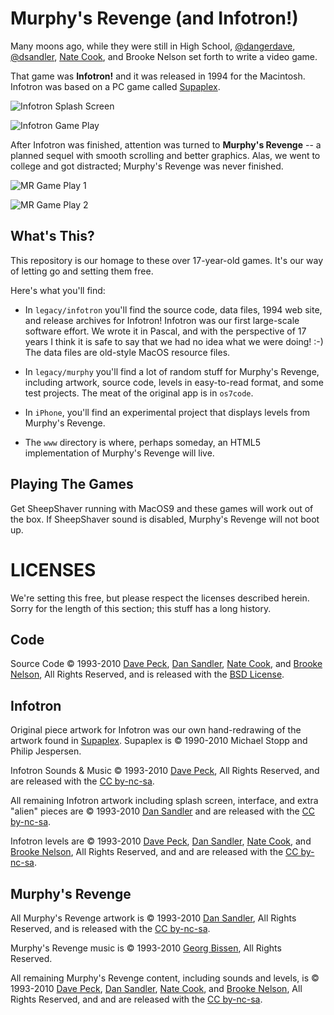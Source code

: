 Murphy's Revenge (and Infotron!)
================================

Many moons ago, while they were still in High School, [@dangerdave](http://davepeck.org/), [@dsandler](http://dsandler.org), [Nate Cook](http://natecook.com/), and Brooke Nelson set forth to write a video game.

That game was **Infotron!** and it was released in 1994 for the Macintosh. Infotron was based on a PC game called [Supaplex](http://www.elmerproductions.com/sp/).

![Infotron Splash Screen](https://davepeck.org/extras/infotron/info1.png)

![Infotron Game Play](https://davepeck.org/extras/infotron/info4.png)

After Infotron was finished, attention was turned to **Murphy's Revenge** -- a planned sequel with smooth scrolling and better graphics. Alas, we went to college and got distracted; Murphy's Revenge was never finished.

![MR Game Play 1](https://davepeck.org/extras/infotron/info2.png)

![MR Game Play 2](https://davepeck.org/extras/infotron/info3.png)



What's This?
------------

This repository is our homage to these over 17-year-old games. It's our way of letting go and setting them free.

Here's what you'll find:

- In `legacy/infotron` you'll find the source code, data files, 1994 web site, and release archives for Infotron! Infotron was our first large-scale software effort. We wrote it in Pascal, and with the perspective of 17 years I think it is safe to say that we had no idea what we were doing! :-) The data files are old-style MacOS resource files.

- In `legacy/murphy` you'll find a lot of random stuff for Murphy's Revenge, including artwork, source code, levels in easy-to-read format, and some test projects. The meat of the original app is in `os7code`.

- In `iPhone`, you'll find an experimental project that displays levels from Murphy's Revenge.

- The `www` directory is where, perhaps someday, an HTML5 implementation of Murphy's Revenge will live.



Playing The Games
-----------------

Get SheepShaver running with MacOS9 and these games will work out of the box. If SheepShaver sound is disabled, Murphy's Revenge will not boot up.



LICENSES
========

We're setting this free, but please respect the licenses described herein. Sorry for the length of this section; this stuff has a long history.


Code
----

Source Code &copy; 1993-2010 [Dave Peck](http://davepeck.org/), [Dan Sandler](http://dsandler.org/), [Nate Cook](http://natecook.com/), and [Brooke Nelson](http://en.wikipedia.org/wiki/Microsoft_Puzzle_Hunt#Puzzle_Hunt_123:_Jeopardy.21.2FPuzzlehaunt.21_.28February_28-March_1.2C_2009.29), All Rights Reserved, and is released with the [BSD License](http://www.opensource.org/licenses/bsd-license.php).


Infotron
--------

Original piece artwork for Infotron was our own hand-redrawing of the artwork found in [Supaplex](http://www.elmerproductions.com/sp/). Supaplex is &copy; 1990-2010 Michael Stopp and Philip Jespersen.

Infotron Sounds & Music &copy; 1993-2010 [Dave Peck](http://davepeck.org/), All Rights Reserved, and are released with the [CC by-nc-sa](http://creativecommons.org/licenses/by-nc-sa/3.0/).

All remaining Infotron artwork including splash screen, interface, and extra "alien" pieces are &copy; 1993-2010 [Dan Sandler](http://dsandler.org/) and are released with the [CC by-nc-sa](http://creativecommons.org/licenses/by-nc-sa/3.0/).

Infotron levels are &copy; 1993-2010 [Dave Peck](http://davepeck.org/), [Dan Sandler](http://dsandler.org/), [Nate Cook](http://natecook.com/), and [Brooke Nelson](http://en.wikipedia.org/wiki/Microsoft_Puzzle_Hunt#Puzzle_Hunt_123:_Jeopardy.21.2FPuzzlehaunt.21_.28February_28-March_1.2C_2009.29), All Rights Reserved, and and are released with the [CC by-nc-sa](http://creativecommons.org/licenses/by-nc-sa/3.0/).


Murphy's Revenge
----------------

All Murphy's Revenge artwork is &copy; 1993-2010 [Dan Sandler](http://dsandler.org/), All Rights Reserved, and is released with the [CC by-nc-sa](http://creativecommons.org/licenses/by-nc-sa/3.0/).

Murphy's Revenge music is &copy; 1993-2010 [Georg Bissen](http://en.wikipedia.org/wiki/Georg_Bissen), All Rights Reserved.

All remaining Murphy's Revenge content, including sounds and levels, is &copy; 1993-2010 [Dave Peck](http://davepeck.org/), [Dan Sandler](http://dsandler.org/), [Nate Cook](http://natecook.com/), and [Brooke Nelson](http://en.wikipedia.org/wiki/Microsoft_Puzzle_Hunt#Puzzle_Hunt_123:_Jeopardy.21.2FPuzzlehaunt.21_.28February_28-March_1.2C_2009.29), All Rights Reserved, and and are released with the [CC by-nc-sa](http://creativecommons.org/licenses/by-nc-sa/3.0/).





